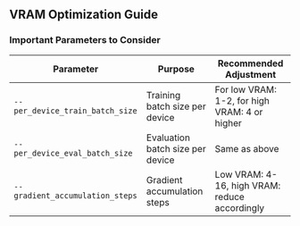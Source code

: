 ## VRAM Optimization Guide
### Important Parameters to Consider

| Parameter | Purpose | Recommended Adjustment |
| ------ | ------ | ------ |
| `--per_device_train_batch_size` | Training batch size per device | For low VRAM: 1-2, for high VRAM: 4 or higher |
| `--per_device_eval_batch_size` | Evaluation batch size per device | Same as above |
| `--gradient_accumulation_steps` | Gradient accumulation steps | Low VRAM: 4-16, high VRAM: reduce accordingly |